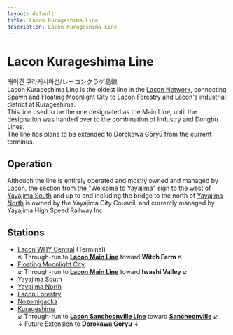 ```yaml
---
layout: default
title: Lacon Kurageshima Line
description: Lacon Kurageshima Line
---
```


# Lacon Kurageshima Line

래이컨 쿠라게시마선/レーコンクラゲ島線<br>
Lacon Kurageshima Line is the oldest line in the [Lacon Network](/rail-networks/lcn),
connecting Spawn and Floating Moonlight City to Lacon Forestry and Lacon's
industrial district at Kurageshima.<br>
This line used to be the one designated as the Main Line, until the designation was
handed over to the combination of Industry and Dongbu Lines.<br>
The line has plans to be extended to Dorokawa Gōryū from the current terminus.

## Operation

Although the line is entirely operated and mostly owned and managed by Lacon, the section from the
"Welcome to Yayajima" sign to the west of [Yayajima South](/rail-stations/yayajima-south) and up to
and including the bridge to the north of [Yayajima North](/rail-stations/yayajima-north) is owned
by the Yayajima City Council, and currently managed by Yayajima High Speed Railway Inc.

## Stations

- [Lacon WHY Central](/rail-stations/lcn-wye-street) (Terminal)
<br>↖ Through-run to **[Lacon Main Line](lcn-main-line)** toward **Witch Farm** ↖
- [Floating Moonlight City](/rail-stations/floating-moonlight-city)
<br>↙ Through-run to **[Lacon Main Line](lcn-main-line)** toward **Iwashi Valley** ↙
- [Yayajima South](/rail-stations/yayajima-south)
- [Yayajima North](/rail-stations/yayajima-north)
- [Lacon Forestry](/rail-stations/lacon-forestry)
- [Nozomigaoka](/rail-stations/nozomigaoka)
- [Kurageshima](/rail-stations/kurageshima)
<br>↙ Through-run to **[Lacon Sancheonville Line](lcn-sancheonville-line)** toward **[Sancheonville](/rail-stations/sancheonville)** ↙
<br>↓ Future Extension to **Dorokawa Goryu** ↓